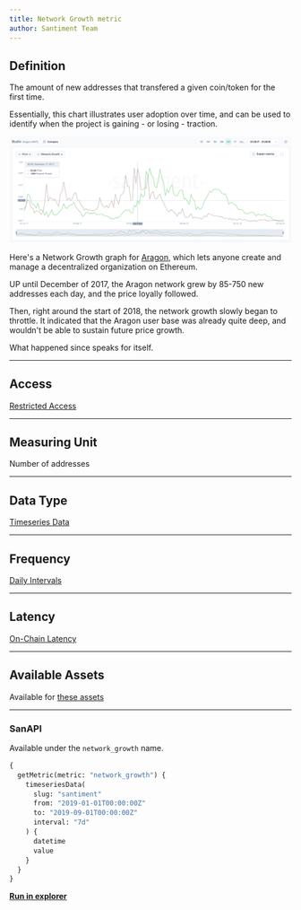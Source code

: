 ```yaml
---
title: Network Growth metric
author: Santiment Team
---
```


## Definition

The amount of new addresses that transfered a given coin/token for the first
time.

Essentially, this chart illustrates user adoption over time, and can be used to
identify when the project is gaining - or losing - traction.

![tether network growth](aragon-network-growth.png)

Here's a Network Growth graph for
[Aragon](https://app.santiment.net/projects/aragon), which lets anyone create
and manage a decentralized organization on Ethereum.

UP until December of 2017, the Aragon network grew by 85-750 new addresses each
day, and the price loyally followed.

Then, right around the start of 2018, the network growth slowly began to
throttle. It indicated that the Aragon user base was already quite deep, and
wouldn't be able to sustain future price growth.

What happened since speaks for itself.

---

## Access

[Restricted Access](/metrics/details/access#restricted-access)

---

## Measuring Unit

Number of addresses

---

## Data Type

[Timeseries Data](/metrics/details/data-type#timeseries-data)

---

## Frequency

[Daily Intervals](/metrics/details/frequency#daily-frequency)

---

## Latency

[On-Chain Latency](/metrics/details/latency#on-chain-latency)

---

## Available Assets

Available for [these
assets](<https://api.santiment.net/graphiql?variables=&query=%7B%0A%20%20getMetric(metric%3A%20%22network_growth%22)%20%7B%0A%20%20%20%20metadata%20%7B%0A%20%20%20%20%20%20availableSlugs%0A%20%20%20%20%7D%0A%20%20%7D%0A%7D%0A>)

---

### SanAPI

Available under the `network_growth` name.

```graphql
{
  getMetric(metric: "network_growth") {
    timeseriesData(
      slug: "santiment"
      from: "2019-01-01T00:00:00Z"
      to: "2019-09-01T00:00:00Z"
      interval: "7d"
    ) {
      datetime
      value
    }
  }
}
```

**[Run in
explorer](<https://api.santiment.net/graphiql?query=%7B%0A%09getMetric(metric%3A%22network_growth%22)%20%7B%0A%20%20%20%20timeseriesData(slug%3A%22santiment%22%2C%20from%3A%222019-01-01T00%3A00%3A00Z%22%2C%20to%3A%222019-09-01T00%3A00%3A00Z%22%2C%20interval%3A%227d%22)%20%7B%0A%20%20%20%20%20%20datetime%0A%20%20%20%20%20%20value%0A%20%20%20%20%7D%0A%20%20%7D%0A%7D%0A>)**

